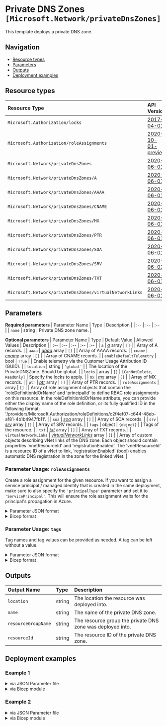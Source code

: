 # Private DNS Zones `[Microsoft.Network/privateDnsZones]`

This template deploys a private DNS zone.

## Navigation

- [Resource types](#Resource-types)
- [Parameters](#Parameters)
- [Outputs](#Outputs)
- [Deployment examples](#Deployment-examples)

## Resource types

| Resource Type | API Version |
| :-- | :-- |
| `Microsoft.Authorization/locks` | [2017-04-01](https://docs.microsoft.com/en-us/azure/templates/Microsoft.Authorization/2017-04-01/locks) |
| `Microsoft.Authorization/roleAssignments` | [2020-10-01-preview](https://docs.microsoft.com/en-us/azure/templates/Microsoft.Authorization/2020-10-01-preview/roleAssignments) |
| `Microsoft.Network/privateDnsZones` | [2020-06-01](https://docs.microsoft.com/en-us/azure/templates/Microsoft.Network/2020-06-01/privateDnsZones) |
| `Microsoft.Network/privateDnsZones/A` | [2020-06-01](https://docs.microsoft.com/en-us/azure/templates/Microsoft.Network/2020-06-01/privateDnsZones/A) |
| `Microsoft.Network/privateDnsZones/AAAA` | [2020-06-01](https://docs.microsoft.com/en-us/azure/templates/Microsoft.Network/2020-06-01/privateDnsZones/AAAA) |
| `Microsoft.Network/privateDnsZones/CNAME` | [2020-06-01](https://docs.microsoft.com/en-us/azure/templates/Microsoft.Network/2020-06-01/privateDnsZones/CNAME) |
| `Microsoft.Network/privateDnsZones/MX` | [2020-06-01](https://docs.microsoft.com/en-us/azure/templates/Microsoft.Network/2020-06-01/privateDnsZones/MX) |
| `Microsoft.Network/privateDnsZones/PTR` | [2020-06-01](https://docs.microsoft.com/en-us/azure/templates/Microsoft.Network/2020-06-01/privateDnsZones/PTR) |
| `Microsoft.Network/privateDnsZones/SOA` | [2020-06-01](https://docs.microsoft.com/en-us/azure/templates/Microsoft.Network/2020-06-01/privateDnsZones/SOA) |
| `Microsoft.Network/privateDnsZones/SRV` | [2020-06-01](https://docs.microsoft.com/en-us/azure/templates/Microsoft.Network/2020-06-01/privateDnsZones/SRV) |
| `Microsoft.Network/privateDnsZones/TXT` | [2020-06-01](https://docs.microsoft.com/en-us/azure/templates/Microsoft.Network/2020-06-01/privateDnsZones/TXT) |
| `Microsoft.Network/privateDnsZones/virtualNetworkLinks` | [2020-06-01](https://docs.microsoft.com/en-us/azure/templates/Microsoft.Network/2020-06-01/privateDnsZones/virtualNetworkLinks) |

## Parameters

**Required parameters**
| Parameter Name | Type | Description |
| :-- | :-- | :-- |
| `name` | string | Private DNS zone name. |

**Optional parameters**
| Parameter Name | Type | Default Value | Allowed Values | Description |
| :-- | :-- | :-- | :-- | :-- |
| `a` | _[a](a/readme.md)_ array | `[]` |  | Array of A records. |
| `aaaa` | _[aaaa](aaaa/readme.md)_ array | `[]` |  | Array of AAAA records. |
| `cname` | _[cname](cname/readme.md)_ array | `[]` |  | Array of CNAME records. |
| `enableDefaultTelemetry` | bool | `True` |  | Enable telemetry via the Customer Usage Attribution ID (GUID). |
| `location` | string | `'global'` |  | The location of the PrivateDNSZone. Should be global. |
| `locks` | array | `[]` | `[CanNotDelete, ReadOnly]` | Specify the locks to apply. |
| `mx` | _[mx](mx/readme.md)_ array | `[]` |  | Array of MX records. |
| `ptr` | _[ptr](ptr/readme.md)_ array | `[]` |  | Array of PTR records. |
| `roleAssignments` | array | `[]` |  | Array of role assignment objects that contain the 'roleDefinitionIdOrName' and 'principalId' to define RBAC role assignments on this resource. In the roleDefinitionIdOrName attribute, you can provide either the display name of the role definition, or its fully qualified ID in the following format: '/providers/Microsoft.Authorization/roleDefinitions/c2f4ef07-c644-48eb-af81-4b1b4947fb11'. |
| `soa` | _[soa](soa/readme.md)_ array | `[]` |  | Array of SOA records. |
| `srv` | _[srv](srv/readme.md)_ array | `[]` |  | Array of SRV records. |
| `tags` | object | `{object}` |  | Tags of the resource. |
| `txt` | _[txt](txt/readme.md)_ array | `[]` |  | Array of TXT records. |
| `virtualNetworkLinks` | _[virtualNetworkLinks](virtualNetworkLinks/readme.md)_ array | `[]` |  | Array of custom objects describing vNet links of the DNS zone. Each object should contain properties 'vnetResourceId' and 'registrationEnabled'. The 'vnetResourceId' is a resource ID of a vNet to link, 'registrationEnabled' (bool) enables automatic DNS registration in the zone for the linked vNet. |


### Parameter Usage: `roleAssignments`

Create a role assignment for the given resource. If you want to assign a service principal / managed identity that is created in the same deployment, make sure to also specify the `'principalType'` parameter and set it to `'ServicePrincipal'`. This will ensure the role assignment waits for the principal's propagation in Azure.

<details>

<summary>Parameter JSON format</summary>

```json
"roleAssignments": {
    "value": [
        {
            "roleDefinitionIdOrName": "Reader",
            "description": "Reader Role Assignment",
            "principalIds": [
                "12345678-1234-1234-1234-123456789012", // object 1
                "78945612-1234-1234-1234-123456789012" // object 2
            ]
        },
        {
            "roleDefinitionIdOrName": "/providers/Microsoft.Authorization/roleDefinitions/c2f4ef07-c644-48eb-af81-4b1b4947fb11",
            "principalIds": [
                "12345678-1234-1234-1234-123456789012" // object 1
            ],
            "principalType": "ServicePrincipal"
        }
    ]
}
```

</details>

<details>

<summary>Bicep format</summary>

```bicep
roleAssignments: [
    {
        roleDefinitionIdOrName: 'Reader'
        description: 'Reader Role Assignment'
        principalIds: [
            '12345678-1234-1234-1234-123456789012' // object 1
            '78945612-1234-1234-1234-123456789012' // object 2
        ]
    }
    {
        roleDefinitionIdOrName: '/providers/Microsoft.Authorization/roleDefinitions/c2f4ef07-c644-48eb-af81-4b1b4947fb11'
        principalIds: [
            '12345678-1234-1234-1234-123456789012' // object 1
        ]
        principalType: 'ServicePrincipal'
    }
]
```

</details>
<p>

### Parameter Usage: `tags`

Tag names and tag values can be provided as needed. A tag can be left without a value.

<details>

<summary>Parameter JSON format</summary>

```json
"tags": {
    "value": {
        "Environment": "Non-Prod",
        "Contact": "test.user@testcompany.com",
        "PurchaseOrder": "1234",
        "CostCenter": "7890",
        "ServiceName": "DeploymentValidation",
        "Role": "DeploymentValidation"
    }
}
```

</details>

<details>

<summary>Bicep format</summary>

```bicep
tags: {
    Environment: 'Non-Prod'
    Contact: 'test.user@testcompany.com'
    PurchaseOrder: '1234'
    CostCenter: '7890'
    ServiceName: 'DeploymentValidation'
    Role: 'DeploymentValidation'
}
```

</details>
<p>

## Outputs

| Output Name | Type | Description |
| :-- | :-- | :-- |
| `location` | string | The location the resource was deployed into. |
| `name` | string | The name of the private DNS zone. |
| `resourceGroupName` | string | The resource group the private DNS zone was deployed into. |
| `resourceId` | string | The resource ID of the private DNS zone. |

## Deployment examples

<h3>Example 1</h3>

<details>

<summary>via JSON Parameter file</summary>

```json
{
    "$schema": "https://schema.management.azure.com/schemas/2019-04-01/deploymentParameters.json#",
    "contentVersion": "1.0.0.0",
    "parameters": {
        "name": {
            "value": "<<namePrefix>>-az-privdns-x-001.com"
        }
    }
}

```

</details>

<details>

<summary>via Bicep module</summary>

```bicep
module privateDnsZones './Microsoft.Network/privateDnsZones/deploy.bicep' = {
  name: '${uniqueString(deployment().name)}-privateDnsZones'
  params: {
    name: '<<namePrefix>>-az-privdns-x-001.com'
  }
```

</details>
<p>

<h3>Example 2</h3>

<details>

<summary>via JSON Parameter file</summary>

```json
{
    "$schema": "https://schema.management.azure.com/schemas/2019-04-01/deploymentParameters.json#",
    "contentVersion": "1.0.0.0",
    "parameters": {
        "name": {
            "value": "<<namePrefix>>-az-privdns-x-002.com"
        },
        "locks": {
            "value": [
                "CanNotDelete"
            ]
        },
        "roleAssignments": {
            "value": [
                {
                    "roleDefinitionIdOrName": "Reader",
                    "principalIds": [
                        "<<deploymentSpId>>"
                    ]
                }
            ]
        },
        "AAAA": {
            "value": [
                {
                    "name": "AAAA_2001_0db8_85a3_0000_0000_8a2e_0370_7334",
                    "ttl": 3600,
                    "aaaaRecords": [
                        {
                            "ipv6Address": "2001:0db8:85a3:0000:0000:8a2e:0370:7334"
                        }
                    ]
                }
            ]
        },
        "A": {
            "value": [
                {
                    "name": "A_10.240.4.4",
                    "ttl": 3600,
                    "aRecords": [
                        {
                            "ipv4Address": "10.240.4.4"
                        }
                    ],
                    "roleAssignments": [
                        {
                            "roleDefinitionIdOrName": "Reader",
                            "principalIds": [
                                "<<deploymentSpId>>"
                            ]
                        }
                    ]
                }
            ]
        },
        "CNAME": {
            "value": [
                {
                    "name": "CNAME_test",
                    "ttl": 3600,
                    "cnameRecord": {
                        "cname": "test"
                    },
                    "roleAssignments": [
                        {
                            "roleDefinitionIdOrName": "Reader",
                            "principalIds": [
                                "<<deploymentSpId>>"
                            ]
                        }
                    ]
                }
            ]
        },
        "MX": {
            "value": [
                {
                    "name": "MX_contoso",
                    "ttl": 3600,
                    "mxRecords": [
                        {
                            "exchange": "contoso.com",
                            "preference": 100
                        }
                    ],
                    "roleAssignments": [
                        {
                            "roleDefinitionIdOrName": "Reader",
                            "principalIds": [
                                "<<deploymentSpId>>"
                            ]
                        }
                    ]
                }
            ]
        },
        "PTR": {
            "value": [
                {
                    "name": "PTR_contoso",
                    "ttl": 3600,
                    "ptrRecords": [
                        {
                            "ptrdname": "contoso.com"
                        }
                    ],
                    "roleAssignments": [
                        {
                            "roleDefinitionIdOrName": "Reader",
                            "principalIds": [
                                "<<deploymentSpId>>"
                            ]
                        }
                    ]
                }
            ]
        },
        "SOA": {
            "value": [
                {
                    "name": "@",
                    "ttl": 3600,
                    "soaRecord": {
                        "email": "azureprivatedns-host.microsoft.com",
                        "expireTime": 2419200,
                        "host": "azureprivatedns.net",
                        "minimumTtl": 10,
                        "refreshTime": 3600,
                        "retryTime": 300,
                        "serialNumber": "1"
                    },
                    "roleAssignments": [
                        {
                            "roleDefinitionIdOrName": "Reader",
                            "principalIds": [
                                "<<deploymentSpId>>"
                            ]
                        }
                    ]
                }
            ]
        },
        "SRV": {
            "value": [
                {
                    "name": "SRV_contoso",
                    "ttl": 3600,
                    "srvRecords": [
                        {
                            "port": 9332,
                            "priority": 0,
                            "target": "test.contoso.com",
                            "weight": 0
                        }
                    ],
                    "roleAssignments": [
                        {
                            "roleDefinitionIdOrName": "Reader",
                            "principalIds": [
                                "<<deploymentSpId>>"
                            ]
                        }
                    ]
                }
            ]
        },
        "TXT": {
            "value": [
                {
                    "name": "TXT_test",
                    "ttl": 3600,
                    "txtRecords": [
                        {
                            "value": [
                                "test"
                            ]
                        }
                    ],
                    "roleAssignments": [
                        {
                            "roleDefinitionIdOrName": "Reader",
                            "principalIds": [
                                "<<deploymentSpId>>"
                            ]
                        }
                    ]
                }
            ]
        },
        "virtualNetworkLinks": {
            "value": [
                {
                    "virtualNetworkResourceId": "/subscriptions/<<subscriptionId>>/resourceGroups/validation-rg/providers/Microsoft.Network/virtualNetworks/adp-<<namePrefix>>-az-vnet-x-001",
                    "registrationEnabled": true
                }
            ]
        }
    }
}

```

</details>

<details>

<summary>via Bicep module</summary>

```bicep
module privateDnsZones './Microsoft.Network/privateDnsZones/deploy.bicep' = {
  name: '${uniqueString(deployment().name)}-privateDnsZones'
  params: {
    name: '<<namePrefix>>-az-privdns-x-002.com'
    locks: [
      'CanNotDelete'
    ]
    roleAssignments: [
      {
        roleDefinitionIdOrName: 'Reader'
        principalIds: [
          '<<deploymentSpId>>'
        ]
      }
    ]
    AAAA: [
      {
        name: 'AAAA_2001_0db8_85a3_0000_0000_8a2e_0370_7334'
        ttl: 3600
        aaaaRecords: [
          {
            ipv6Address: '2001:0db8:85a3:0000:0000:8a2e:0370:7334'
          }
        ]
      }
    ]
    A: [
      {
        name: 'A_10.240.4.4'
        ttl: 3600
        aRecords: [
          {
            ipv4Address: '10.240.4.4'
          }
        ]
        roleAssignments: [
          {
            roleDefinitionIdOrName: 'Reader'
            principalIds: [
              '<<deploymentSpId>>'
            ]
          }
        ]
      }
    ]
    CNAME: [
      {
        name: 'CNAME_test'
        ttl: 3600
        cnameRecord: {
          cname: 'test'
        }
        roleAssignments: [
          {
            roleDefinitionIdOrName: 'Reader'
            principalIds: [
              '<<deploymentSpId>>'
            ]
          }
        ]
      }
    ]
    MX: [
      {
        name: 'MX_contoso'
        ttl: 3600
        mxRecords: [
          {
            exchange: 'contoso.com'
            preference: 100
          }
        ]
        roleAssignments: [
          {
            roleDefinitionIdOrName: 'Reader'
            principalIds: [
              '<<deploymentSpId>>'
            ]
          }
        ]
      }
    ]
    PTR: [
      {
        name: 'PTR_contoso'
        ttl: 3600
        ptrRecords: [
          {
            ptrdname: 'contoso.com'
          }
        ]
        roleAssignments: [
          {
            roleDefinitionIdOrName: 'Reader'
            principalIds: [
              '<<deploymentSpId>>'
            ]
          }
        ]
      }
    ]
    SOA: [
      {
        name: '@'
        ttl: 3600
        soaRecord: {
          email: 'azureprivatedns-host.microsoft.com'
          expireTime: 2419200
          host: 'azureprivatedns.net'
          minimumTtl: 10
          refreshTime: 3600
          retryTime: 300
          serialNumber: '1'
        }
        roleAssignments: [
          {
            roleDefinitionIdOrName: 'Reader'
            principalIds: [
              '<<deploymentSpId>>'
            ]
          }
        ]
      }
    ]
    SRV: [
      {
        name: 'SRV_contoso'
        ttl: 3600
        srvRecords: [
          {
            port: 9332
            priority: 0
            target: 'test.contoso.com'
            weight: 0
          }
        ]
        roleAssignments: [
          {
            roleDefinitionIdOrName: 'Reader'
            principalIds: [
              '<<deploymentSpId>>'
            ]
          }
        ]
      }
    ]
    TXT: [
      {
        name: 'TXT_test'
        ttl: 3600
        txtRecords: [
          {
            value: [
              'test'
            ]
          }
        ]
        roleAssignments: [
          {
            roleDefinitionIdOrName: 'Reader'
            principalIds: [
              '<<deploymentSpId>>'
            ]
          }
        ]
      }
    ]
    virtualNetworkLinks: [
      {
        virtualNetworkResourceId: '/subscriptions/<<subscriptionId>>/resourceGroups/validation-rg/providers/Microsoft.Network/virtualNetworks/adp-<<namePrefix>>-az-vnet-x-001'
        registrationEnabled: true
      }
    ]
  }
```

</details>
<p>

